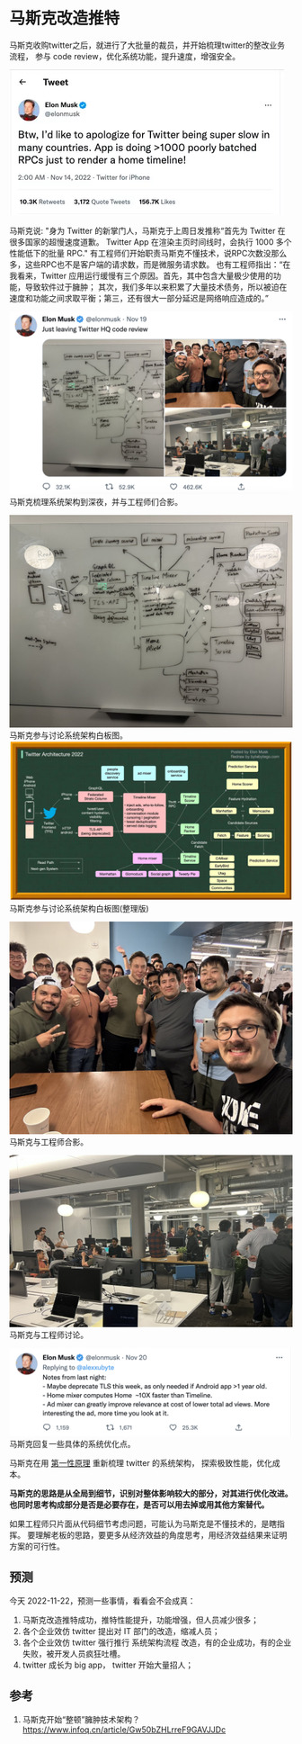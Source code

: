 <!---
markmeta_author: 斜风
markmeta_date: 2022-11-22
markmeta_title: 马斯克改造推特
markmeta_categories: 思考
markmeta_tags: think
-->

# 马斯克改造推特

马斯克收购twitter之后，就进行了大批量的裁员，并开始梳理twitter的整改业务流程，
参与 code review，优化系统功能，提升速度，增强安全。


![](images/musk-reform-twitter-0.webp)

马斯克说: "身为 Twitter 的新掌门人，马斯克于上周日发推称“首先为 Twitter 在很多国家的超慢速度道歉。
Twitter App 在渲染主页时间线时，会执行 1000 多个性能低下的批量 RPC."
有工程师们开始职责马斯克不懂技术，说RPC次数没那么多，这些RPC也不是客户端的请求数，而是微服务请求数。
也有工程师指出：“在我看来，Twitter 应用运行缓慢有三个原因。首先，其中包含大量极少使用的功能，导致软件过于臃肿；
其次，我们多年以来积累了大量技术债务，所以被迫在速度和功能之间求取平衡；第三，还有很大一部分延迟是网络响应造成的。”


![](images/musk-reform-twitter-1.png)
马斯克梳理系统架构到深夜，并与工程师们合影。

![](images/musk-reform-twitter-2.jpeg)
马斯克参与讨论系统架构白板图。
![](images/musk-reform-twitter-6.png)
马斯克参与讨论系统架构白板图(整理版)

![](images/musk-reform-twitter-3.jpeg)
马斯克与工程师合影。

![](images/musk-reform-twitter-4.jpeg)
马斯克与工程师讨论。

![](images/musk-reform-twitter-5.png)
马斯克回复一些具体的系统优化点。


马斯克在用 [第一性原理](https://tiltwind.com/blog/2017/2017-04-02-first-principle) 重新梳理 twitter 的系统架构，
探索极致性能，优化成本。

**马斯克的思路是从全局到细节，识别对整体影响较大的部分，对其进行优化改进。也同时思考构成部分是否是必要存在，是否可以用去掉或用其他方案替代。**

如果工程师只片面从代码细节考虑问题，可能认为马斯克是不懂技术的，是瞎指挥。
要理解老板的思路，要更多从经济效益的角度思考，用经济效益结果来证明方案的可行性。

## 预测

今天 2022-11-22，预测一些事情，看看会不会成真：

1. 马斯克改造推特成功，推特性能提升，功能增强，但人员减少很多；
2. 各个企业效仿 twitter 提出对 IT 部门的改造，缩减人员；
3. 各个企业效仿 twitter 强行推行 系统架构流程 改造，有的企业成功，有的企业失败，被开发人员疯狂吐槽。
4. twitter 成长为 big app， twitter 开始大量招人；


## 参考

1. 马斯克开始“整顿”臃肿技术架构？https://www.infoq.cn/article/Gw50bZHLrreF9GAVJJDc
